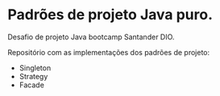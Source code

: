 # Padrões de projeto Java puro.

Desafio de projeto Java bootcamp Santander DIO.

Repositório com as implementações dos padrões de projeto:

- Singleton
- Strategy
- Facade
